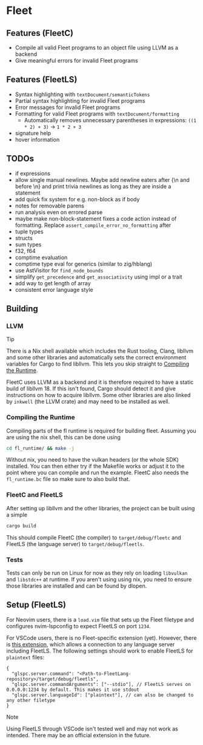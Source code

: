 # Fleet

## Features (FleetC)
- Compile all valid Fleet programs to an object file using LLVM as a backend
- Give meaningful errors for invalid Fleet programs

## Features (FleetLS)
- Syntax highlighting with `textDocument/semanticTokens`
- Partial syntax highlighting for invalid Fleet programs
- Error messages for invalid Fleet programs
- Formatting for valid Fleet programs with `textDocument/formatting`
    - Automatically removes unnecessary parentheses in expressions: `((1 * 2) + 3)` → `1 * 2 + 3`
- signature help
- hover information


## TODOs
- if expressions
- allow single manual newlines. Maybe add newline eaters after {\n and before \n} and print trivia newlines as long as they are inside a statement
- add quick fix system for e.g. non-block as if body
- notes for removable parens
- run analysis even on errored parse
- maybe make non-block-statement fixes a code action instead of formatting. Replace `assert_compile_error_no_formatting` after
- tuple types
- structs
- sum types
- f32, f64
- comptime evaluation
- comptime type eval for generics (similar to zig/hblang)
- use AstVisitor for `find_node_bounds`
- simplify `get_precedence` and `get_associativity` using impl or a trait
- add way to get length of array
- consistent error language style


## Building
### LLVM
> [!TIP]
> There is a Nix shell available which includes the Rust tooling, Clang, libllvm and some other libraries and automatically sets the correct environment variables for Cargo to find libllvm. This lets you skip straight to [Compiling the Runtime](#compiling-the-runtime).


FleetC uses LLVM as a backend and it is therefore required to have a static build of libllvm 18. If this isn't found, Cargo should detect it and give instructions on how to acquire libllvm.
Some other libraries are also linked by `inkwell` (the LLVM crate) and may need to be installed as well.

### Compiling the Runtime
Compiling parts of the fl runtime is required for building fleet. Assuming you are using the nix shell, this can be done using
```sh
cd fl_runtime/ && make -j
```

Without nix, you need to have the vulkan headers (or the whole SDK) installed. You can then either try if the Makefile works or adjust it to the point where you can compile and run the example. FleetC also needs the `fl_runtime.bc` file so make sure to also build that.


### FleetC and FleetLS
After setting up libllvm and the other libraries, the project can be built using a simple 

```sh
cargo build
```

This should compile FleetC (the compiler) to `target/debug/fleetc` and FleetLS (the language server) to `target/debug/fleetls`.

### Tests
Tests can only be run on Linux for now as they rely on loading `libvulkan` and `libstdc++` at runtime.
If you aren't using using nix, you need to ensure those libraries are installed and can be found by dlopen.


## Setup (FleetLS)
For Neovim users, there is a `load.vim` file that sets up the Fleet filetype and configures nvim-lspconfig to expect FleetLS on port `1234`.

For VSCode users, there is no Fleet-specific extension (yet). However, there is [this extension](https://marketplace.visualstudio.com/items/?itemName=zsol.vscode-glspc), which allows a connection to any language server including FleetLS. The following settings should work to enable FleetLS for `plaintext` files:
```jsonc
{
  "glspc.server.command": "<Path-to-FleetLang-repository>/target/debug/fleetls",
  "glspc.server.commandArguments": ["--stdio"], // FleetLS serves on 0.0.0.0:1234 by default. This makes it use stdout
  "glspc.server.languageId": ["plaintext"], // can also be changed to any other filetype
}
```

> [!NOTE]
> Using FleetLS through VSCode isn't tested well and may not work as intended. There may be an official extension in the future.
